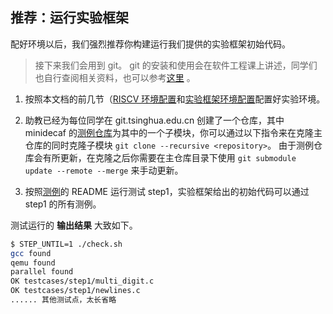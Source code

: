 ## 推荐：运行实验框架
配好环境以后，我们强烈推荐你构建运行我们提供的实验框架初始代码。
> 接下来我们会用到 git。
> git 的安装和使用会在软件工程课上讲述，同学们也自行查阅相关资料，也可以参考[这里](https://www.liaoxuefeng.com/wiki/896043488029600) 。

1. 按照本文档的前几节（[RISCV 环境配置](./riscv_env.md)和[实验框架环境配置](./env.md)配置好实验环境。

2. 助教已经为每位同学在 git.tsinghua.edu.cn 创建了一个仓库，其中 minidecaf 的[测例仓库](https://git.tsinghua.edu.cn/compiler-21/minidecaf-tests)为其中的一个子模块，你可以通过以下指令来在克隆主仓库的同时克隆子模块 `git clone --recursive <repository>`。
由于测例仓库会有所更新，在克隆之后你需要在主仓库目录下使用 `git submodule update --remote --merge` 来手动更新。

3. 按照[测例](https://github.com/decaf-lang/minidecaf-tests)的 README 运行测试 step1，实验框架给出的初始代码可以通过 step1 的所有测例。

测试运行的 **输出结果** 大致如下。

```bash
$ STEP_UNTIL=1 ./check.sh
gcc found
qemu found
parallel found
OK testcases/step1/multi_digit.c
OK testcases/step1/newlines.c
...... 其他测试点，太长省略
```

